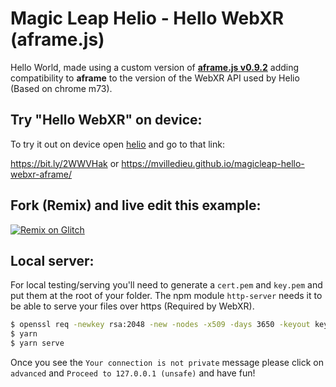 
# Magic Leap Helio - Hello WebXR (aframe.js)

Hello World, made using a custom version of **[aframe.js v0.9.2](https://github.com/mvilledieu/aframe/tree/magicleap-helio-aframe-support)** adding compatibility to  **aframe** to the version of the WebXR API used by Helio (Based on chrome m73).

## Try "Hello WebXR" on device:

To try it out on device open [helio](https://www.magicleap.com/experiences/helio) and go to that link:

https://bit.ly/2WWVHak
or
https://mvilledieu.github.io/magicleap-hello-webxr-aframe/

## Fork (Remix) and live edit this example:

[![Remix on Glitch](https://cdn.glitch.com/2703baf2-b643-4da7-ab91-7ee2a2d00b5b%2Fremix-button.svg)](https://glitch.com/edit/#!/remix/magicleap-hello-webxr-aframe)

 
## Local server:

For local testing/serving you'll need to generate a `cert.pem` and `key.pem` and put them at the root of your folder. The npm module `http-server` needs it to be able to serve your files over https (Required by WebXR).

```sh
$ openssl req -newkey rsa:2048 -new -nodes -x509 -days 3650 -keyout key.pem -out cert.pem
$ yarn
$ yarn serve
```

Once you see the `Your connection is not private` message please click on `advanced` and `Proceed to 127.0.0.1 (unsafe)` and have fun!
